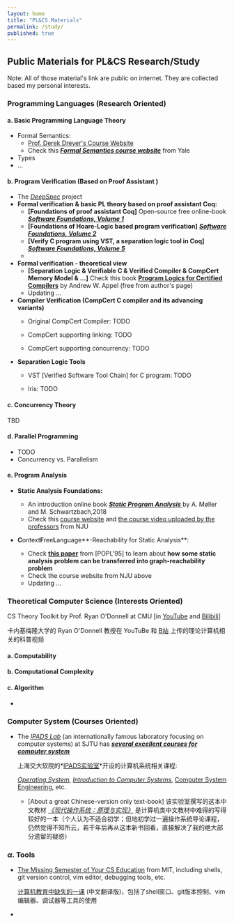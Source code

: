 ```yaml
---
layout: home
title: "PL&CS.Materials"
permalink: /study/
published: true
---
```




## **Public Materials for PL&CS Research/Study** 

Note: All of those material's link are public on internet. They are collected based my personal interests. 

### **Programming Languages (Research Oriented)**

#### **a. Basic Programming Language Theory**

- Formal Semantics:
  - [Prof. Derek Dreyer's Course Website](https://people.mpi-sws.org/~dreyer/teaching.html)
  - Check this [***Formal Semantics course website***](https://flint.cs.yale.edu/cs430/) from Yale
- Types
- ...



#### **b. Program Verification (Based on Proof Assistant )**

- The [*DeepSpec*](https://deepspec.org/main) project
- **Formal verification & basic PL theory based on proof assistant Coq:**
  - **[Foundations of proof assistant Coq]** Open-source free online-book *[**Software Foundations, Volume 1**](https://softwarefoundations.cis.upenn.edu/lf-current/index.html)*
  - **[Foundations of Hoare-Logic based program verification]**  ***[Software Foundations, Volume 2](https://softwarefoundations.cis.upenn.edu/plf-current/index.html)***
  - **[Verify C program using VST, a separation logic tool in Coq]**  ***[Software Foundations, Volume 5](https://softwarefoundations.cis.upenn.edu/vc-current/index.html)***
  - 
- **Formal verification - theoretical view**
  - **[Separation Logic & Verifiable C & Verified Compiler & CompCert Memory Model & ...]** Check this book  [**Program Logics for Certified Compilers**](https://vst.cs.princeton.edu/veric/) by Andrew W. Appel (free from author's page) 
  - Updating ...
- **Compiler Verification (CompCert C compiler and its advancing variants)**
  - Original CompCert Compiler: TODO
  
  - CompCert supporting linking: TODO
  
  - CompCert supporting concurrency: TODO
- **Separation Logic Tools**
  - VST [Verified Software Tool Chain] for C program: TODO

  - Iris: TODO




#### **c. Concurrency Theory**

TBD



#### **d. Parallel Programming**

- TODO
- Concurrency vs. Parallelism



#### **e. Program Analysis**

- **Static Analysis Foundations:**
  - An introduction online book [***Static Program Analysis*** ](https://cs.au.dk/~amoeller/spa/) by A. Møller and M. Schwartzbach,2018
  - Check this [course website](https://pascal-group.bitbucket.io/teaching.html) and [the course video uploaded by the professors](https://www.bilibili.com/video/BV1b7411K7P4?share_source=copy_web) from NJU 

- **C**ontext**F**ree**L**anguage**-Reachability for Static Analysis**: 
  - Check [**this paper**](https://dl.acm.org/doi/10.1145/199448.199462) from [POPL'95] to learn about **how some static analysis problem can be transferred into graph-reachability problem**
  - Check the course website from NJU above
  - Updating ...



### **Theoretical Computer Science (Interests Oriented)**

CS Theory Toolkit by Prof. Ryan O'Donnell at CMU [in [YouTube](https://youtu.be/prI35GmCon4) and [Bilibili](https://space.bilibili.com/1198378855/?spm_id_from=333.999.0.0)]

卡内基梅隆大学的 Ryan O'Donnell 教授在 YouTuBe 和 [B站](https://space.bilibili.com/1198378855/?spm_id_from=333.999.0.0) 上传的理论计算机相关的科普视频

#### **a. Computability**



#### **b. Computational Complexity**



#### **c. Algorithm**

- 



### **Computer System (Courses Oriented)**

- The [*IPADS Lab*](https://ipads.se.sjtu.edu.cn/) (an internationally famous laboratory focusing on computer systems) at SJTU has [***several excellent courses for computer system***](https://ipads.se.sjtu.edu.cn/pub/courses) 

  上海交大软院的*[IPADS实验室](https://ipads.se.sjtu.edu.cn/)*开设的计算机系统相关课程: 

  *[Operating System](https://ipads.se.sjtu.edu.cn/courses/os/)*, *[Introduction to Computer Systems](https://ipads.se.sjtu.edu.cn/courses/ics/)*, [Computer System Engineering](https://ipads.se.sjtu.edu.cn/courses/cse/), etc.

  - [About a great Chinese-version only text-book] 该实验室撰写的这本中文教材 [*《现代操作系统：原理与实现》*](https://ipads.se.sjtu.edu.cn/mospi/) 是计算机类中文教材中难得的写得较好的一本（个人认为不适合初学；但地初学过一遍操作系统导论课程，仍然觉得不知所云，若干年后再从这本新书回看，直接解决了我的绝大部分遗留的疑惑）



### **$\alpha$. Tools**

- [The Missing Semester of Your CS Education](https://missing.csail.mit.edu/) from MIT, including shells, git version control, vim editor, debugging tools, etc.

  [计算机教育中缺失的一课](https://missing-semester-cn.github.io/) (中文翻译版)，包括了shell窗口、git版本控制、vim编辑器、调试器等工具的使用

- 



